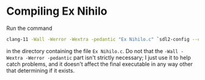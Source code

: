 # Compiling Ex Nihilo

Run the command

```bash
clang-11 -Wall -Werror -Wextra -pedantic "Ex Nihilo.c" `sdl2-config --cflags --libs` -o "Whatever you want the executable to be called.elf"
```

in the directory containing the file `Ex Nihilo.c`.  Do not that the `-Wall -Wextra -Werror -pedantic` part isn't strictly necessary; I just use it to help catch problems, and it doesn't affect the final executable in any way other that determining if it exists.
